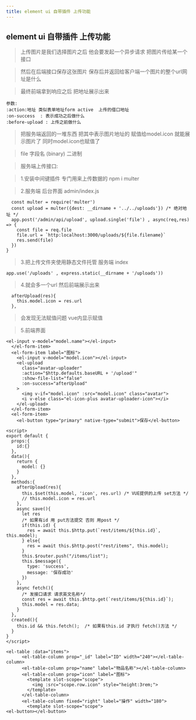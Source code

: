 ```yaml
---
title: element ui 自带插件 上传功能
---
```


## element ui 自带插件 上传功能

>  上传图片是我们选择图片之后 他会要发起一个异步请求 把图片传给某一个接口

>  然后在后端接口保存这张图片 保存后并返回给客户端一个图片的整个url网址是什么

>  最终前端拿到响应之后 把地址展示出来

```
参数:
:action:地址 类似表单地址form active  上传的借口地址
:on-success  : 表示成功之后做什么
:before-upload : 上传之前做什么
```

>  把服务端返回的一堆东西 把其中表示图片地址的 赋值给model.icon 就能展示图片了 同时model.icon也赋值了

>  file 字段名 (binary) 二进制

>  服务端上传接口:

>  1.安装中间键插件 专门用来上传数据的  npm i multer

>  2.服务端 后台界面 admin/index.js

```
  const multer = require('multer')
  const upload = multer({dest: __dirname + '../../uploads'}) /* 绝对地址 */
  app.post('/admin/api/upload', upload.single('file') , async(req,res) => {
    const file = req.file
    file.url = `http:localhost:3000/uploads/${file.filename}`
    res.send(file)
  })
}
```

>  3.把上传文件夹使用静态文件托管  服务端 index

```
app.use('/uploads' , express.static(__dirname + '/uploads'))
```

>  4.就会多一个url 然后前端展示出来

```
  afterUpload(res){
    this.model.icon = res.url
  },
```

>  会发现无法赋值问题 vue内显示赋值

>  5.前端界面

```
<el-input v-model="model.name"></el-input>
  </el-form-item>
  <el-form-item label="图标">
    <el-input v-model="model.icon"></el-input>
    <el-upload
      class="avatar-uploader"
      :action="$http.defaults.baseURL + '/upload'"
      :show-file-list="false"
      :on-success="afterUpload"
    >
      <img v-if="model.icon" :src="model.icon" class="avatar">
      <i v-else class="el-icon-plus avatar-uploader-icon"></i>
    </el-upload>
  </el-form-item>
  <el-form-item>
    <el-button type="primary" native-type="submit">保存</el-button>

<script>
export default {
  props:{
    id:{}
  },
  data(){
    return {
      model: {}
    }
  },
  methods:{
    afterUpload(res){
      this.$set(this.model, 'icon', res.url) /* VUE提供的上传 set方法 */
      // this.model.icon = res.url
    },
    async save(){
      let res 
      /* 如果有id 用 put方法提交 否则 用post */
      if(this.id) {
        res = await this.$http.put(`rest/items/${this.id}`, this.model);
      } else{
        res = await this.$http.post("rest/items", this.model);
      }
      this.$router.push("/items/list");
      this.$message({
        type: 'success',
        message: '保存成功'
      })
    },
    async fetch(){
      /* 发接口请求 请求英文名称*/
      const res = await this.$http.get(`rest/items/${this.id}`);
      this.model = res.data;
    }
  },
  created(){
    this.id && this.fetch();  /* 如果有this.id 才执行 fetch()方法 */
  }
}
</script>
```

```
<el-table :data="items">
      <el-table-column prop="_id" label="ID" width="240"></el-table-column>
      <el-table-column prop="name" label="物品名称"></el-table-column>
      <el-table-column prop="icon" label="图标">
        <template slot-scope="scope">
          <img :src="scope.row.icon" style="height:3rem;">
        </template>
      </el-table-column>
      <el-table-column fixed="right" label="操作" width="180">
        <template slot-scope="scope">
<el-button></el-button>